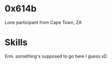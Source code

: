 0x614b
================

Lone participant from Cape Town, ZA

Skills
=======
Erm. something's supposed to go here I guess xD
